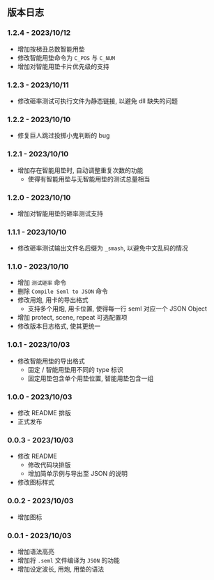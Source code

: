 ## 版本日志

### 1.2.4 - 2023/10/12

- 增加按梯丑总数智能用垫
- 修改智能用垫命令为 `C_POS` 与 `C_NUM`
- 增加对智能用垫卡片优先级的支持

### 1.2.3 - 2023/10/11

- 修改砸率测试可执行文件为静态链接, 以避免 dll 缺失的问题

### 1.2.2 - 2023/10/10

- 修复巨人跳过投掷小鬼判断的 bug

### 1.2.1 - 2023/10/10

- 增加存在智能用垫时, 自动调整重复次数的功能
    - 使得有智能用垫与无智能用垫的测试总量相当

### 1.2.0 - 2023/10/10

- 增加对智能用垫的砸率测试支持

### 1.1.1 - 2023/10/10

- 修改砸率测试输出文件名后缀为 `_smash`, 以避免中文乱码的情况

### 1.1.0 - 2023/10/10

- 增加 `测试砸率` 命令
- 删除 `Compile Seml to JSON` 命令
- 修改用炮, 用卡的导出格式
    - 支持多个用炮, 用卡位置, 使得每一行 seml 对应一个 JSON Object
- 增加 protect, scene, repeat 可选配置项
- 修改版本日志格式, 使其更统一

### 1.0.1 - 2023/10/03

- 修改智能用垫的导出格式
    - 固定 / 智能用垫用不同的 type 标识
    - 固定用垫包含单个用垫位置, 智能用垫包含一组

### 1.0.0 - 2023/10/03

- 修改 README 排版
- 正式发布

### 0.0.3 - 2023/10/03

- 修改 README
    - 修改代码块排版
    - 增加简单示例与导出至 JSON 的说明
- 修改图标样式

### 0.0.2 - 2023/10/03

- 增加图标

### 0.0.1 - 2023/10/03

- 增加语法高亮
- 增加将 `.seml` 文件编译为 `JSON` 的功能
- 增加设定波长, 用炮, 用垫的语法
